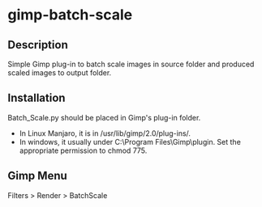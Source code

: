 # gimp-batch-scale
## Description 
Simple Gimp plug-in to batch scale images in source folder and produced scaled images 
to output folder. 

## Installation
Batch_Scale.py should be placed in Gimp's plug-in folder. 
- In Linux Manjaro, it is in /usr/lib/gimp/2.0/plug-ins/. 
- In windows, it usually under C:\Program Files\Gimp\plugin\. Set the appropriate permission to chmod 775. 

## Gimp Menu
Filters > Render > BatchScale
